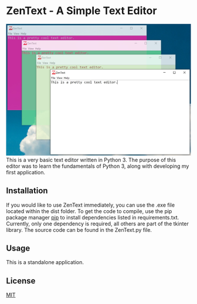 # ZenText - A Simple Text Editor
![screenshot](./Screenshot.jpg "screenshot")  
This is a very basic text editor written in Python 3. The purpose of this editor was to learn the fundamentals of Python 3, along with developing my first application.

## Installation
If you would like to use ZenText immediately, you can use the .exe file located within the dist folder.
To get the code to compile, use the pip package manager [pip](https://pip.pypa.io/en/stable/) to install dependencies listed in requirements.txt. Currently, only one dependency is required, all others are part of the tkinter library. The source code can be found in the ZenText.py file.
## Usage

This is a standalone application.

## License
[MIT](https://choosealicense.com/licenses/mit/)
